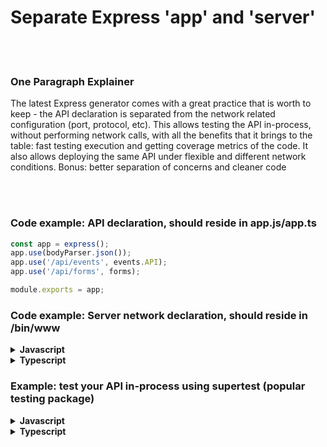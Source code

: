 # Separate Express 'app' and 'server'

<br/><br/>

### One Paragraph Explainer

The latest Express generator comes with a great practice that is worth to keep - the API declaration is separated from the network related configuration (port, protocol, etc). This allows testing the API in-process, without performing network calls, with all the benefits that it brings to the table: fast testing execution and getting coverage metrics of the code. It also allows deploying the same API under flexible and different network conditions. Bonus: better separation of concerns and cleaner code

<br/><br/>

### Code example: API declaration, should reside in app.js/app.ts

```javascript
const app = express();
app.use(bodyParser.json());
app.use('/api/events', events.API);
app.use('/api/forms', forms);

module.exports = app;
```

### Code example: Server network declaration, should reside in /bin/www

<details>
<summary><strong>Javascript</strong></summary>

```javascript
const app = require('../app');
const http = require('http');

// Get port from environment and store in Express.
const port = normalizePort(process.env.PORT || '3000');
app.set('port', port);

// Create HTTP server.
const server = http.createServer(app);
```
</details>

<details>
<summary><strong>Typescript</strong></summary>

```typescript
import app from '../app';
import http from 'http';

// Get port from environment and store in Express.
const port = normalizePort(process.env.PORT || '3000');
app.set('port', port);

// Create HTTP server.
const server = http.createServer(app);
```
</details>

### Example: test your API in-process using supertest (popular testing package)

<details>
<summary><strong>Javascript</strong></summary>

```javascript
const request = require('supertest');
const app = express();

app.get('/user', (req, res) => {
  res.status(200).json({ name: 'tobi' });
});

request(app)
  .get('/user')
  .expect('Content-Type', /json/)
  .expect('Content-Length', '15')
  .expect(200)
  .end((err, res) => {
    if (err) throw err;
  });
```
</details>


<details>
<summary><strong>Typescript</strong></summary>

```typescript
import * as request from "supertest";
const app = express();

app.get('/user', (req: Request, res: Response) => {
  res.status(200).json({ name: 'tobi' });
});

request(app)
  .get('/user')
  .expect('Content-Type', /json/)
  .expect('Content-Length', '15')
  .expect(200)
  .end((err: Error) => {
    if (err) throw err;
  });

```
</details>
